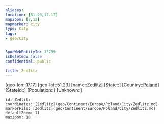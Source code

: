 ```yaml
---
aliases: 
location: [51.23,17.17]
mapzoom: [7,12] 
mapmarker: city 
type: City
tags:
- geo/City


SpocWebEntityId: 35799
isDeleted: false
confidential: public

title: Zedlitz
---
```

[geo-lon::17.17]
[geo-lat::51.23]
[name::Zedlitz]
[State::]
[Country::[Poland](geo/Continent/Europe/Poland.md)]
[StateId::]
[Population::]
[Unknown::]


```leaflet
id: Zedlitz
coordinates: [Zedlitz](geo/Continent/Europe/Poland/City/Zedlitz.md)
markerFile: [Zedlitz](geo/Continent/Europe/Poland/City/Zedlitz.md)
defaultZoom: 11 
maxZoom: 18
```


